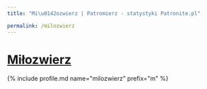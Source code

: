 ```yaml
---
title: "Mi\u0142ozwierz | Patromierz - statystyki Patronite.pl"

permalink: /milozwierz
---
```


# [Miłozwierz](https://patronite.pl/milozwierz)

{% include profile.md name="milozwierz" prefix="m" %}
